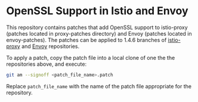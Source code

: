 # OpenSSL Support in Istio and Envoy

This repository contains patches that add OpenSSL support to istio-proxy (patches located in proxy-patches directory) and Envoy (patches located in envoy-patches). The patches can be applied to 1.4.6 branches of [istio-proxy](https://github.com/istio/proxy/tree/release-1.4.6-patch) and [Envoy](https://github.com/istio/envoy/tree/release-1.4.6-patch) repositories.

To apply a patch, copy the patch file into a local clone of one the the repositories above, and execute:

```bash
git am --signoff <patch_file_name>.patch 
```

Replace ```patch_file_name``` with the name of the patch file appropriate for the repository. 
